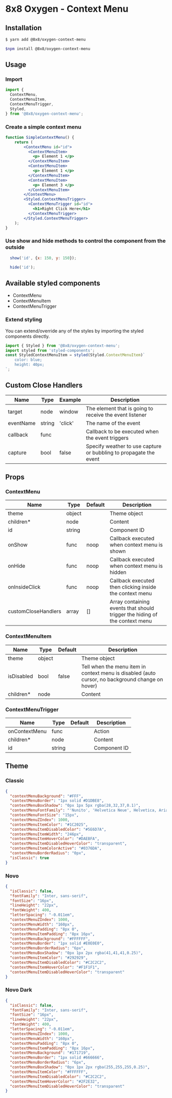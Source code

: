 # 8x8 Oxygen - Context Menu


## Installation

```sh
$ yarn add @8x8/oxygen-context-menu
```

```sh
$npm install @8x8/oxygen-context-menu
```

## Usage
### Import
```js
import {
  ContextMenu,
  ContextMenuItem,
  ContextMenuTrigger,
  Styled,
} from '@8x8/oxygen-context-menu';
```

### Create a simple context menu

```jsx
function SimpleContextMenu() {
	return (
		<ContextMenu id="id">
          <ContextMenuItem>
            <p> Element 1 </p>
          </ContextMenuItem>
          <ContextMenuItem>
            <p> Element 1 </p>
          </ContextMenuItem>
          <ContextMenuItem>
            <p> Element 3 </p>
          </ContextMenuItem>
        </ContextMenu>
        <Styled.ContextMenuTrigger>
          <ContextMenuTrigger id="id">
            <h1>Right Click Here</h1>
          </ContextMenuTrigger>
        </Styled.ContextMenuTrigger>
	);
}
```

### Use show and hide methods to control the component from the outside

```jsx
  show('id', {x: 150, y: 150});
```
```jsx
  hide('id');
```

## Available styled components
* ContextMenu
* ContextMenuItem
* ContextMenuTrigger

### Extend styling
You can extend/override any of the styles by importing the styled components directly.

```js
import { Styled } from '@8x8/oxygen-context-menu';
import styled from 'styled-components';
const StyledContextMenuItem = styled(Styled.ContextMenuItem)`
	color: blue;
	height: 40px;
`;
```

## Custom Close Handlers
|Name|Type|Example|Description|
|---|---|---|---|
|target|node|window|The element that is going to receive the event listener|
|eventName|string|'click'|The name of the event|
|callback|func||Callback to be executed when the event triggers|
|capture|bool|false|Specify weather to use capture or bubbling to propagate the event|

## Props
### ContextMenu
|Name|Type|Default|Description|
|---|---|---|---|
|theme|object||Theme object|
|children*|node||Content|
|id|string||Component ID|
|onShow|func|noop|Callback executed when context menu is shown|
|onHide|func|noop|Callback executed when context menu is hidden|
|onInsideClick|func|noop|Callback executed then clicking inside the context menu|
|customCloseHandlers|array|[]|Array containing events that should trigger the hiding of the context menu|

### ContextMenuItem
|Name|Type|Default|Description|
|---|---|---|---|
|theme|object||Theme object|
|isDisabled|bool|false|Tell when the menu item in context menu is disabled (auto cursor, no background change on hover)|
|children*|node||Content|

### ContextMenuTrigger
|Name|Type|Default|Description|
|---|---|---|---|
|onContextMenu|func||Action|
|children*|node||Content|
|id|string||Component ID|

## Theme

### Classic

```json
{
  "contextMenuBackground": "#FFF",
  "contextMenuBorder": "1px solid #D1DBE8",
  "contextMenuBoxShadow": "0px 1px 5px rgba(28,32,37,0.1)",
  "contextMenuFontFamily": "'Nunito', 'Helvetica Neue', Helvetica, Arial, sans-serif",
  "contextMenuFontSize": "15px",
  "contextMenuZIndex": 1000,
  "contextMenuItemColor": "#1C2025",
  "contextMenuItemDisabledColor": "#5E6D7A",
  "contextMenuItemWidth": "246px",
  "contextMenuItemHoverColor": "#DAEBFA",
  "contextMenuItemDisabledHoverColor": "transparent",
  "contextMenuItemColorActive": "#0376DA",
  "contextMenuBorderRadius": "0px",
  "isClassic": true
}
```

### Novo

```json
{
  "isClassic": false,
  "fontFamily": "Inter, sans-serif",
  "fontSize": "16px",
  "lineHeight": "22px",
  "fontWeight": 400,
  "letterSpacing": "-0.011em",
  "contextMenuZIndex": 1000,
  "contextMenuWidth": "160px",
  "contextMenuPadding": "8px 0",
  "contextMenuItemPadding": "8px 16px",
  "contextMenuBackground": "#FFFFFF",
  "contextMenuBorder": "1px solid #E0E0E0",
  "contextMenuBorderRadius": "6px",
  "contextMenuBoxShadow": "0px 1px 2px rgba(41,41,41,0.25)",
  "contextMenuItemColor": "#292929",
  "contextMenuItemDisabledColor": "#C2C2C2",
  "contextMenuItemHoverColor": "#F1F1F1",
  "contextMenuItemDisabledHoverColor": "transparent"
}
```

### Novo Dark

```json
{
  "isClassic": false,
  "fontFamily": "Inter, sans-serif",
  "fontSize": "16px",
  "lineHeight": "22px",
  "fontWeight": 400,
  "letterSpacing": "-0.011em",
  "contextMenuZIndex": 1000,
  "contextMenuWidth": "160px",
  "contextMenuPadding": "8px 0",
  "contextMenuItemPadding": "8px 16px",
  "contextMenuBackground": "#171719",
  "contextMenuBorder": "1px solid #666666",
  "contextMenuBorderRadius": "6px",
  "contextMenuBoxShadow": "0px 1px 2px rgba(255,255,255,0.25)",
  "contextMenuItemColor": "#FFFFFF",
  "contextMenuItemDisabledColor": "#C2C2C2",
  "contextMenuItemHoverColor": "#2F2E32",
  "contextMenuItemDisabledHoverColor": "transparent"
}
```
